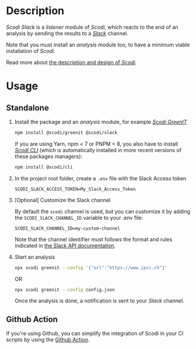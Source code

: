 # Description

_Scodi Slack_ is a _listener_ module of _Scodi_, which reacts to the end of an analysis by sending the results to a _[Slack](https://slack.com)_ channel.

Note that you must install an _analysis_ module too, to have a minimum viable installation of _Scodi_.

Read more about [the description and design of _Scodi_](https://github.com/bgatellier/scodi#readme).

# Usage

## Standalone

1. Install the package and an _analysis_ module, for example _[Scodi GreenIT](https://www.npmjs.com/package/@scodi/greenit)_

    ```bash
    npm install @scodi/greenit @scodi/slack
    ```

    If you are using Yarn, npm < 7 or PNPM < 8, you also have to install _[Scodi CLI](https://www.npmjs.com/package/@scodi/cli)_ (which is automatically installed in more recent versions of these packages managers):

    ```bash
    npm install @scodi/cli
    ```

2. In the project root folder, create a `.env` file with the Slack Access token

    ```dotenv
    SCODI_SLACK_ACCESS_TOKEN=My_Slack_Access_Token
    ```

3. [Optional] Customize the Slack channel

    By default the `scodi` channel is used, but you can customize it by adding the `SCODI_SLACK_CHANNEL_ID` variable to your .env file:
    ```dotenv
    SCODI_SLACK_CHANNEL_ID=my-custom-channel
    ```

    Note that the channel identifier must follows the format and rules indicated in [the Slack API documentation](https://api.slack.com/methods/chat.postMessage#channels).

4. Start an analysis

    ```bash
    npx scodi greenit --config '{"url":"https://www.ipcc.ch"}'
    ```

    OR 

    ```bash
    npx scodi greenit --config config.json
    ```

    Once the analysis is done, a notification is sent to your _Slack_ channel.

## Github Action

If you're using Github, you can simplify the integration of Scodi in your CI scripts by using the [Github Action](https://github.com/marketplace/actions/heart-webpages-evaluation).
